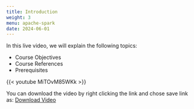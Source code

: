 ```yaml
---
title: Introduction
weight: 3
menu: apache-spark
date: 2024-06-01
---
```


In this live video, we will explain the following topics:
- Course Objectives
- Course References
- Prerequisites

{{< youtube MiTOvM85WKk >}}

You can download the video by right clicking the link and chose save link as: [Download Video](https://garage-education.s3.amazonaws.com/spark-course/Ch.04-03-Introduction.mp4)
